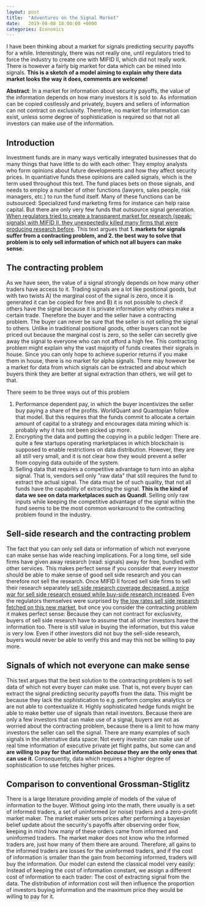 ```yaml
---
layout: post
title:  "Adventures on the Signal Market"
date:   2019-08-08 18:00:00 +0000
categories: Economics
---
```



I have been thinking about a market for signals predicting security payoffs for a while. Interestingly, there was not really one, until regulators tried to force the industry to create one with MIFID II, which did not really work. There is however a fairly big market for data which can be mined into signals. **This is a sketch of a model aiming to explain why there data market looks the way it does, comments are welcome!**

**Abstract**: In a market for information about security payoffs, the value of the information depends on how many investors it is sold to. As information can be copied costlessly and privately, buyers and sellers of information can not contract on exclusivity. Therefore, no market for information can exist, unless some degree of sophistication is required so that not all investors can make use of the information.

## Introduction
Investment funds are in many ways vertically integrated businesses that do many things that have little to do with each other: They employ analysts who form opinions about future developments and how they affect security prices. In quantiative funds these opinions are called signals, which is the term used throughout this text. The fund places bets on those signals, and needs to employ a number of other functions (lawyers, sales people, risk managers, etc.) to run the fund itself. Many of these functions can be outsourced: Specialized fund marketing firms for instance can help raise capital. But there are only very few funds that outsource signal generation. [When regulators tried to create a transparent market for research (speak: signals) with MIFID II, they unexpectedly killed many firms that were producing research before](https://www.ft.com/content/42d13ff8-f489-11e8-ae55-df4bf40f9d0d). This text argues that **1. markets for signals suffer from a contracting problem, and 2. the best way to solve that problem is to only sell information of which not all buyers can make sense.**

## The contracting problem
As we have seen, the value of a signal strongly depends on how many other traders have access to it. Trading signals are a lot like positional goods, but with two twists A) the marginal cost of the signal is zero, once it is generated it can be copied for free and B) it is not possible to check if others have the signal because it is private information why others make a certain trade. Therefore the buyer and the seller have a contracting problem. The buyer can never be sure that the seller is not selling the signal to others. Unlike in traditional positional goods, other buyers can not be priced out because the marginal cost is zero, so the seller can secretly give away the signal to everyone who can not afford a high fee. This contracting problem might explain why the vast majority of funds creates their signals in house. Since you can only hope to achieve superior returns if you make them in house, there is no market for alpha signals. There may however be a market for data from which signals can be extracted and about which buyers think they are better at signal extraction than others, we will get to that.

There seem to be three ways out of this problem 
1. Performance dependent pay, in which the buyer incentivizes the seller buy paying a share of the profits. WorldQuant and Quantopian follow that model. But this requires that the funds commit to allocate a certain amount of capital to a strategy and encourages data mining which is probably why it has not been picked up more. 
2. Encrypting the data and putting the copying in a public ledger: There are quite a few startups operating marketplaces in which blockchain is supposed to enable restrictions on data distribution. However, they are all still very small, and it is not clear how they would prevent a seller from copying data outside of the system.
3. Selling data that requires a competitive advantage to turn into an alpha signal. That is, vendors sell only "raw data" that still requires the fund to extract the actual signal. The data must be of such quality, that not all funds have the capability of extracting the signal. **This is the kind of data we see on data marketplaces such as Quandl**. Selling only raw inputs while keeping the competitive advantage of the signal within the fund seems to be the most common workaround to the contracting problem found in the industry.

## Sell-side research and the contracting problem
The fact that you can only sell data or information of which not everyone can make sense has wide reaching implications. For a long time, sell side firms have given away research (read: signals) away for free, bundled with other services. This makes perfect sense if you consider that every investor should be able to make sense of good sell side research and you can therefore not sell the research. Once MIFID II forced sell side firms to sell their research separately [sell side research coverage decreased, a price war for sell side research ensued while buy-side research increased](https://papers.ssrn.com/sol3/papers.cfm?abstract_id=3422155). Even the regulators themselves were surprised by [the low rates sell side research fetched on this new market](https://www.ft.com/content/9a037d90-3908-11e9-b72b-2c7f526ca5d0), but once you consider the contracting problem it makes perfect sense: Because they can not contract for exclusivity, buyers of sell side research have to assume that all other investors have the information too. There is still value in buying the information, but this value is very low. Even if other investors did not buy the sell-side research, buyers would never be able to verify this and may this not be willing to pay more.

## Signals of which not everyone can make sense
This text argues that the best solution to the contracting problem is to sell data of which not every buyer can make use. That is, not every buyer can extract the signal predicting security payoffs from the data. This might be because they lack the sophistication to e.g. perform complex analytics or are not able to contextualize it. Highly sophisticated hedge funds might be able to make better use of signals than retail investors. Because there are only a few investors that can make use of a signal, buyers are not as worried about the contracting problem, because there is a limit to how many investors the seller can sell the signal. There are many examples of such signals in the alternative data space: Not every investor can make use of real time information of executive private jet flight paths, but some can and **are willing to pay for that information _because_ they are the only ones that can use it**. Consequently, data which requires a higher degree of sophistication to use fetches higher prices.

## Comparison to conventional Grossman-Stiglitz
There is a large literature providing ample of models of the value of information to the buyer. Without going into the math, there usually is a set of informed traders, a set of uninformed (or noise) traders and a zero-profit market maker. The market maker sets prices after performing a bayesian belief update about the security's payoffs after observing order flow, keeping in mind how many of these orders came from informed and uninformed traders. The market maker does not know who the informed traders are, just how many of them there are around. Therefore, all gains to the informed traders are losses for the uninformed traders, and if the cost of information is smaller than the gain from becoming informed, traders will buy the information. Our model can extend the classical model very easily: Instead of keeping the cost of information constant, we assign a different cost of information to each trader: The cost of extracting signal from the data. The distribution of information cost will then influence the proportion of investors buying information and the maximum price they would be willing to pay for it.
